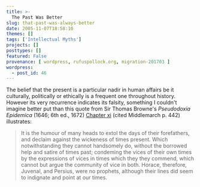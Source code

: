 ```yaml
---
title: >-
  The Past Was Better
slug: that-past-was-always-better
date: 2005-11-07T18:58:10
themes: []
tags: ['Intellectual Myths']
projects: []
posttypes: []
featured: False
provenance: [ wordpress, rufuspollock.org, migration-201703 ]
wordpress:
  - post_id: 46
---
```


<p>
	The belief that the present is a particular nadir in human affairs be it culturally, politically or ethically is a frequent one throughout history. However its very recurrence indicates its falsity, something I couldn't imagine better put than this quote from Sir Thomas Browne's <em>Pseudodoxia Epidemica</em> (1646; 6th ed., 1672) <a href="http://penelope.uchicago.edu/pseudodoxia/pseudo16.html">Chapter xi</a>  (cited Middlemarch p. 442) illustrates:
</p>
<blockquote>
<p>
	It is the humour of many heads to extol the days of their forefathers, and declaim against the wickeness of times present. Which notwithstanding they cannot handsomely do, without the borrowed help and satire of times past; condeming the vices of their own times by the expressions of vices in times which they they commend, which cannot but argue the community of vice in both. Horace, therefore, Juvenal, and Persius, were no prophets, although their lines did seem to indignate and point at our times.
</p></blockquote>

